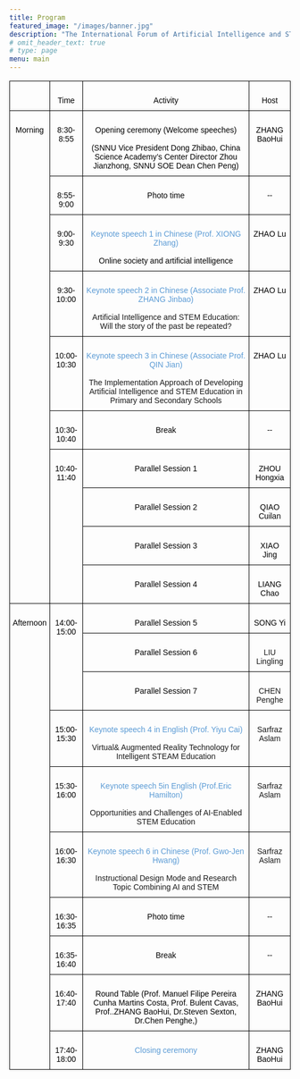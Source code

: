 ```yaml
---
title: Program
featured_image: "/images/banner.jpg"
description: "The International Forum of Artificial Intelligence and STEM Education Online"
# omit_header_text: true
# type: page
menu: main
---
```



<style type="text/css">
.tg  {border-collapse:collapse;border-spacing:0;}
.tg td{border-color:black;border-style:solid;border-width:1px;font-family:Arial, sans-serif;font-size:14px;
  overflow:hidden;padding:10px 5px;word-break:normal;}
.tg th{border-color:black;border-style:solid;border-width:1px;font-family:Arial, sans-serif;font-size:14px;
  font-weight:normal;overflow:hidden;padding:10px 5px;word-break:normal;}
.tg .tg-0lax{text-align:center;vertical-align:top}
</style>
<table class="tg">
<thead>
  <tr>
    <th class="tg-0lax"><br> </th>
    <th class="tg-0lax"><br><span style="color:black">Time</span></th>
    <th class="tg-0lax"><br><span style="color:black">Activity</span></th>
    <th class="tg-0lax"><br><span style="color:black">Host</span></th>
  </tr>
</thead>
<tbody>
  <tr>
    <td class="tg-0lax" rowspan="10"><br><span style="color:black">Morning</span></td>
    <td class="tg-0lax"><br><span style="color:black">8:30-8:55</span></td>
    <td class="tg-0lax"><br><span style="color:black">Opening ceremony (Welcome speeches)</span><br><br><span style="color:black"> (SNNU Vice President Dong Zhibao, China Science Academy’s Center Director Zhou Jianzhong, SNNU SOE Dean Chen Peng)</span></td>
    <td class="tg-0lax"><br><span style="color:black">ZHANG BaoHui</span></td>
  </tr>
  <tr>
    <td class="tg-0lax"><br><span style="color:black">8:55-9:00</span></td>
    <td class="tg-0lax"><br><span style="color:black">Photo time</span></td>
    <td class="tg-0lax"><br><span style="color:black">--</span></td>
  </tr>
  <tr>
    <td class="tg-0lax"><br><span style="color:black">9:00-9:30</span></td>
    <td class="tg-0lax"><br><span style="color:#5B9BD5">Keynote speech 1 in Chinese (Prof. XIONG Zhang)</span><br><br><span style="color:black">Online society and artificial intelligence</span></td>
    <td class="tg-0lax"><br><span style="color:black">ZHAO Lu</span></td>
  </tr>
  <tr>
    <td class="tg-0lax"><br><span style="color:black">9:30-10:00</span></td>
    <td class="tg-0lax"><br><span style="color:#5B9BD5">Keynote speech 2 in Chinese (Associate Prof. ZHANG Jinbao)</span><br><br>Artificial Intelligence and STEM Education: Will the story of the past be repeated?</td>
    <td class="tg-0lax"><br><span style="color:black">ZHAO Lu</span></td>
  </tr>
  <tr>
    <td class="tg-0lax"><br><span style="color:black">10:00-10:30</span></td>
    <td class="tg-0lax"><br><span style="color:#5B9BD5">Keynote speech 3 in Chinese (Associate Prof. QIN Jian)</span><br><br>The Implementation Approach of Developing Artificial Intelligence and STEM Education in Primary and Secondary Schools</td>
    <td class="tg-0lax"><br><span style="color:black">ZHAO Lu</span></td>
  </tr>
  <tr>
    <td class="tg-0lax"><br><span style="color:black">10:30-10:40</span></td>
    <td class="tg-0lax"><br><span style="color:black">Break</span></td>
    <td class="tg-0lax"><br><span style="color:black">--</span></td>
  </tr>
  <tr>
    <td class="tg-0lax" rowspan="4"><br><span style="color:black">10:40-11:40</span></td>
    <td class="tg-0lax"><br><span style="color:black">Parallel Session 1</span></td>
    <td class="tg-0lax"><br><span style="color:black">ZHOU Hongxia</span></td>
  </tr>
  <tr>
    <td class="tg-0lax"><br><span style="color:black">Parallel Session 2</span></td>
    <td class="tg-0lax"><br><span style="color:black">QIAO Cuilan</span></td>
  </tr>
  <tr>
    <td class="tg-0lax"><br><span style="color:black">Parallel Session 3</span></td>
    <td class="tg-0lax"><br><span style="color:black">XIAO Jing</span></td>
  </tr>
  <tr>
    <td class="tg-0lax"><br><span style="color:black">Parallel Session 4</span></td>
    <td class="tg-0lax"><br><span style="color:black">LIANG Chao</span></td>
  </tr>
  <tr>
    <td class="tg-0lax" rowspan="10"><br><span style="color:black">Afternoon</span></td>
    <td class="tg-0lax" rowspan="3"><br><span style="color:black">14:00-15:00</span></td>
    <td class="tg-0lax"><br><span style="color:black">Parallel Session 5</span></td>
    <td class="tg-0lax"><br><span style="color:black">SONG Yi</span></td>
  </tr>
  <tr>
    <td class="tg-0lax"><br><span style="color:black">Parallel Session 6</span></td>
    <td class="tg-0lax"><br>LIU Lingling</td>
  </tr>
  <tr>
    <td class="tg-0lax"><br><span style="color:black">Parallel Session 7</span></td>
    <td class="tg-0lax"><br>CHEN Penghe</td>
  </tr>
  <tr>
    <td class="tg-0lax"><br><span style="color:black">15:00-15:30</span></td>
    <td class="tg-0lax"><br><span style="color:#5B9BD5">Keynote speech 4 in English (Prof. Yiyu Cai)</span><br><br>Virtual&amp; Augmented Reality Technology for Intelligent STEAM Education</td>
    <td class="tg-0lax"><br>Sarfraz Aslam</td>
  </tr>
  <tr>
    <td class="tg-0lax"><br><span style="color:black">15:30-16:00</span></td>
    <td class="tg-0lax"><br><span style="color:#5B9BD5">Keynote speech 5in English (Prof.Eric Hamilton)</span><br><br>Opportunities and Challenges of AI-Enabled STEM Education</td>
    <td class="tg-0lax"><br>Sarfraz Aslam</td>
  </tr>
  <tr>
    <td class="tg-0lax"><br><span style="color:black">16:00-16:30</span></td>
    <td class="tg-0lax"><br><span style="color:#5B9BD5">Keynote speech 6 in Chinese (Prof. Gwo-Jen Hwang)</span><br><br>Instructional Design Mode and Research Topic Combining AI and STEM</td>
    <td class="tg-0lax"><br>Sarfraz Aslam</td>
  </tr>
  <tr>
    <td class="tg-0lax"><br><span style="color:black">16:30-16:35</span></td>
    <td class="tg-0lax"><br><span style="color:black">Photo time</span></td>
    <td class="tg-0lax"><br><span style="color:black">--</span></td>
  </tr>
  <tr>
    <td class="tg-0lax"><br><span style="color:black">16:35-16:40</span></td>
    <td class="tg-0lax"><br><span style="color:black">Break</span></td>
    <td class="tg-0lax"><br><span style="color:black">--</span></td>
  </tr>
  <tr>
    <td class="tg-0lax"><br><span style="color:black">16:40-17:40</span></td>
    <td class="tg-0lax"><br><span style="color:black">Round Table (Prof. Manuel Filipe Pereira Cunha Martins Costa, Prof. Bulent Cavas, Prof..ZHANG BaoHui, Dr.Steven Sexton, Dr.Chen Penghe,)</span></td>
    <td class="tg-0lax"><br><span style="color:black">ZHANG BaoHui</span></td>
  </tr>
  <tr>
    <td class="tg-0lax"><br><span style="color:black">17:40-18:00</span></td>
    <td class="tg-0lax"><br><span style="color:#5B9BD5">Closing ceremony</span></td>
    <td class="tg-0lax"><br><span style="color:black">ZHANG BaoHui</span></td>
  </tr>
</tbody>
</table>